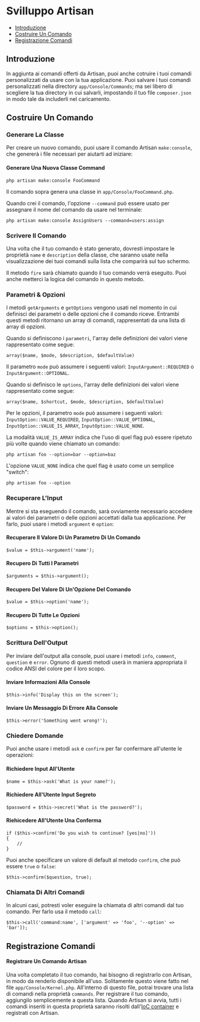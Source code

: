 # Svilluppo Artisan

- [Introduzione](#introduzione)
- [Costruire Un Comando](#costruire-un-comando)
- [Registrazione Comandi](#registrazione-comandi)

<a name="introduzione"></a>
## Introduzione

In aggiunta ai comandi offerti da Artisan, puoi anche cotruire i tuoi comandi personalizzati da usare con la tua applicazione. Puoi salvare i tuoi comandi personalizzati nella directory `app/Console/Commands`; ma sei libero di scegliere la tua directory in cui salvarli, impostando il tuo file `composer.json` in modo tale da includerli nel caricamento.

<a name="costruire-un-comando"></a>
## Costruire Un Comando

### Generare La Classe

Per creare un nuovo comando, puoi usare il comando Artisan `make:console`, che genererà i file necessari per aiutarti ad iniziare:

#### Generare Una Nuova Classe Command

	php artisan make:console FooCommand

Il comando sopra genera una classe in `app/Console/FooCommand.php`.

Quando crei il comando, l'opzione `--command` può essere usato per assegnare il nome del comando da usare nel terminale:

	php artisan make:console AssignUsers --command=users:assign

### Scrivere Il Comando

Una volta che il tuo comando è stato generato, dovresti impostare le proprietà `name` e `description` della classe, che saranno usate nella visualizzazione dei tuoi comandi sulla lista che comparirà sul tuo schermo.

Il metodo `fire` sarà chiamato quando il tuo comando verrà eseguito. Puoi anche metterci la logica del comando in questo metodo.

### Parametri & Opzioni

I metodi `getArguments` e `getOptions` vengono usati nel momento in cui definisci dei parametri o delle opzioni che il comando riceve. Entrambi questi metodi ritornano un array di comandi, rappresentati da una lista di array di opzioni.

Quando si definiscono i `parametri`, l'array delle definizioni dei valori viene rappresentato come segue:

	array($name, $mode, $description, $defaultValue)

Il parametro `mode` può  assumere i seguenti valori: `InputArgument::REQUIRED` o `InputArgument::OPTIONAL`.

Quando si definisco le `options`, l'array delle definizioni dei valori viene rappresentato come segue:

	array($name, $shortcut, $mode, $description, $defaultValue)

Per le opzioni, il parametro `mode` può assumere i seguenti valori: `InputOption::VALUE_REQUIRED`, `InputOption::VALUE_OPTIONAL`, `InputOption::VALUE_IS_ARRAY`, `InputOption::VALUE_NONE`.

La modalità `VALUE_IS_ARRAY` indica che l'uso di quel flag può essere ripetuto più volte quando viene chiamato un comando:

	php artisan foo --option=bar --option=baz

L'opzione `VALUE_NONE` indica che quel flag è usato come un semplice "switch":

	php artisan foo --option

### Recuperare L'Input

Mentre si sta eseguendo il comando, sarà ovviamente necessario accedere ai valori dei parametri o delle opzioni accettati dalla tua applicazione. Per farlo, puoi usare i metodi `argument` e `option`:

#### Recuperare Il Valore Di Un Parametro Di Un Comando

	$value = $this->argument('name');

#### Recupero Di Tutti I Parametri

	$arguments = $this->argument();

#### Recupero Del Valore Di Un'Opzione Del Comando

	$value = $this->option('name');

#### Recupero Di Tutte Le Opzioni

	$options = $this->option();

### Scrittura Dell'Output

Per inviare dell'output alla console, puoi usare i metodi `info`, `comment`, `question` e `error`. Ognuno di questi metodi userà in maniera appropriata il codice ANSI del colore per il loro scopo.

#### Inviare Informazioni Alla Console

	$this->info('Display this on the screen');

#### Inviare Un Messaggio Di Errore Alla Console

	$this->error('Something went wrong!');

### Chiedere Domande

Puoi anche usare i metodi `ask` e `confirm` per far confermare all'utente le operazioni:

#### Richiedere Input All'Utente

	$name = $this->ask('What is your name?');

#### Richiedere All'Utente Input Segreto

	$password = $this->secret('What is the password?');

#### Riehicedere All'Utente Una Conferma

	if ($this->confirm('Do you wish to continue? [yes|no]'))
	{
		//
	}

Puoi anche specificare un valore di default al metodo `confirm`, che può essere `true` o `false`:

	$this->confirm($question, true);

### Chiamata Di Altri Comandi

In alcuni casi, potresti voler eseguire la chiamata di altri comandi dal tuo comando. Per farlo usa il metodo `call`:

	$this->call('command:name', ['argument' => 'foo', '--option' => 'bar']);

<a name="registrazione-comandi"></a>
## Registrazione Comandi

#### Registrare Un Comando Artisan

Una volta completato il tuo comando, hai bisogno di registrarlo con Artisan, in modo da renderlo disponibile all'uso. Solitamente questo viene fatto nel file `app/Console/Kernel.php`. All'interno di questo file, potrai trovare una lista di comandi nella proprietà `commands`. Per registrare il tuo comando, aggiungilo semplicemente a questa lista. Quando Artisan si avvia, tutti i comandi inseriti in questa proprietà saranno risolti dall'[IoC container](/docs/master/container) e registrati con Artisan.
